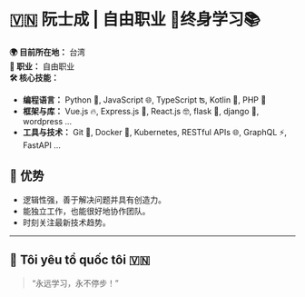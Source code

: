 # 🇻🇳 阮士成 | 自由职业 🎉终身学习📚

**🌍 目前所在地：** 台湾  
**💼 职业：** 自由职业  
**🛠️ 核心技能：**  
- **编程语言：** Python 🐍, JavaScript 🌐, TypeScript ʦ, Kotlin 📱, PHP 🐘  
- **框架与库：** Vue.js 🔥, Express.js 🚀, React.js 🤓, flask 🐍, django 🐍, wordpress ...  
- **工具与技术：** Git 🌳, Docker 🐳, Kubernetes, RESTful APIs 🌐, GraphQL ⚡, FastAPI ...  

## 🌟 优势
- 逻辑性强，善于解决问题并具有创造力。  
- 能独立工作，也能很好地协作团队。  
- 时刻关注最新技术趋势。  

---
## 🧸 Tôi yêu tổ quốc tôi 🇻🇳
> “永远学习，永不停步！”
